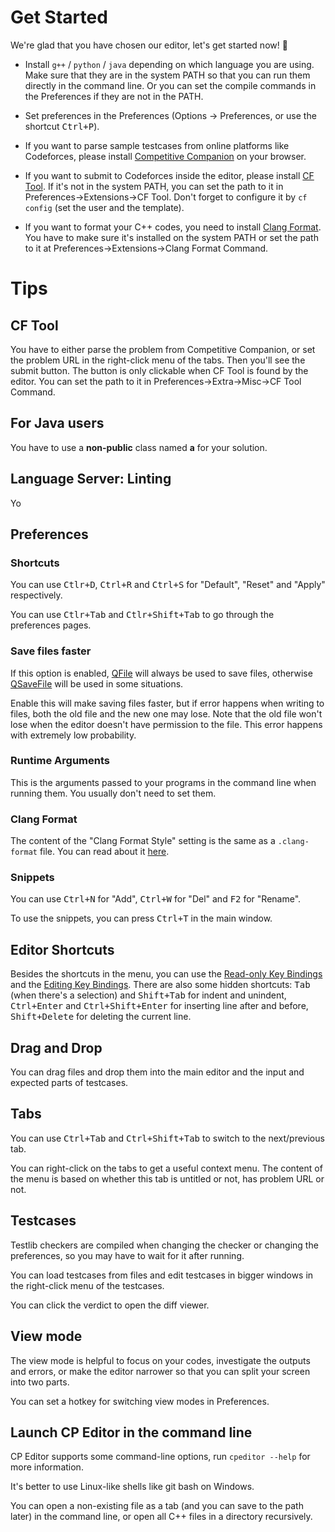 # Get Started

We're glad that you have chosen our editor, let's get started now! :tada:

- Install `g++` / `python` / `java` depending on which language you are using. Make sure that they are in the system PATH so that you can run them directly in the command line. Or you can set the compile commands in the Preferences if they are not in the PATH.

- Set preferences in the Preferences (Options -> Preferences, or use the shortcut <kbd>Ctrl+P</kbd>).

- If you want to parse sample testcases from online platforms like Codeforces, please install [Competitive Companion](https://github.com/jmerle/competitive-companion) on your browser.

- If you want to submit to Codeforces inside the editor, please install [CF Tool](https://github.com/xalanq/cf-tool). If it's not in the system PATH, you can set the path to it in Preferences->Extensions->CF Tool. Don't forget to configure it by `cf config` (set the user and the template).

- If you want to format your C++ codes, you need to install [Clang Format](http://releases.llvm.org/download.html). You have to make sure it's installed on the system PATH or set the path to it at Preferences->Extensions->Clang Format Command.

# Tips

## CF Tool

You have to either parse the problem from Competitive Companion, or set the problem URL in the right-click menu of the tabs. Then you'll see the submit button. The button is only clickable when CF Tool is found by the editor. You can set the path to it in Preferences->Extra->Misc->CF Tool Command.

## For Java users

You have to use a **non-public** class named **a** for your solution.

## Language Server: Linting
Yo

## Preferences

### Shortcuts

You can use <kbd>Ctlr+D</kbd>, <kbd>Ctrl+R</kbd> and <kbd>Ctrl+S</kbd> for "Default", "Reset" and "Apply" respectively.

You can use <kbd>Ctlr+Tab</kbd> and <kbd>Ctlr+Shift+Tab</kbd> to go through the preferences pages.

### Save files faster

If this option is enabled, [QFile](https://doc.qt.io/qt-5/qfile.html) will always be used to save files, otherwise [QSaveFile](https://doc.qt.io/qt-5/qsavefile.html) will be used in some situations.

Enable this will make saving files faster, but if error happens when writing to files, both the old file and the new one may lose. Note that the old file won't lose when the editor doesn't have permission to the file. This error happens with extremely low probability.

### Runtime Arguments

This is the arguments passed to your programs in the command line when running them. You usually don't need to set them.

### Clang Format

The content of the "Clang Format Style" setting is the same as a `.clang-format` file. You can read about it [here](https://clang.llvm.org/docs/ClangFormat.html).

### Snippets

You can use <kbd>Ctrl+N</kbd> for "Add", <kbd>Ctrl+W</kbd> for "Del" and <kbd>F2</kbd> for "Rename".

To use the snippets, you can press <kbd>Ctrl+T</kbd> in the main window.

## Editor Shortcuts

Besides the shortcuts in the menu, you can use the [Read-only Key Bindings](https://doc.qt.io/qt-5/qtextedit.html#read-only-key-bindings) and the [Editing Key Bindings](https://doc.qt.io/qt-5/qtextedit.html#editing-key-bindings). There are also some hidden shortcuts: <kbd>Tab</kbd> (when there's a selection) and <kbd>Shift+Tab</kbd> for indent and unindent, <kbd>Ctrl+Enter</kbd> and <kbd>Ctrl+Shift+Enter</kbd> for inserting line after and before, <kbd>Shift+Delete</kbd> for deleting the current line.

## Drag and Drop

You can drag files and drop them into the main editor and the input and expected parts of testcases.

## Tabs

You can use <kbd>Ctrl+Tab</kbd> and <kbd>Ctrl+Shift+Tab</kbd> to switch to the next/previous tab.

You can right-click on the tabs to get a useful context menu. The content of the menu is based on whether this tab is untitled or not, has problem URL or not.

## Testcases

Testlib checkers are compiled when changing the checker or changing the preferences, so you may have to wait for it after running.

You can load testcases from files and edit testcases in bigger windows in the right-click menu of the testcases.

You can click the verdict to open the diff viewer.

## View mode

The view mode is helpful to focus on your codes, investigate the outputs and errors, or make the editor narrower so that you can split your screen into two parts.

You can set a hotkey for switching view modes in Preferences.

## Launch CP Editor in the command line

CP Editor supports some command-line options, run `cpeditor --help` for more information.

It's better to use Linux-like shells like git bash on Windows.

You can open a non-existing file as a tab (and you can save to the path later) in the command line, or open all C++ files in a directory recursively.
